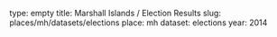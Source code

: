 type: empty
title: Marshall Islands / Election Results
slug: places/mh/datasets/elections
place: mh
dataset: elections
year: 2014
